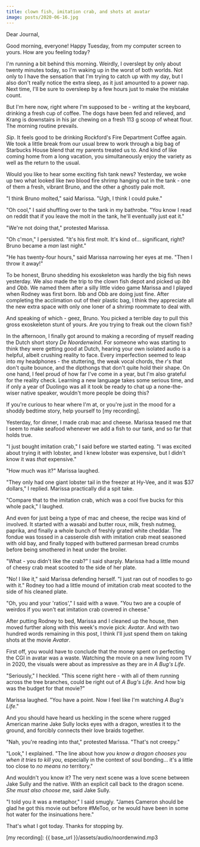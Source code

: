 ```yaml
---
title: clown fish, imitation crab, and shots at avatar
image: posts/2020-06-16.jpg
---
```


Dear Journal,

Good morning, everyone!  Happy Tuesday, from my computer screen to
yours.  How are you feeling today?

I'm running a bit behind this morning.  Weirdly, I overslept by only
about twenty minutes today, so I'm waking up in the worst of both
worlds.  Not only to I have the sensation that I'm trying to catch up
with my day, but I also don't really notice the extra sleep, as it
just amounted to a power nap.  Next time, I'll be sure to oversleep by
a few hours just to make the mistake count.

But I'm here now, right where I'm supposed to be - writing at the
keyboard, drinking a fresh cup of coffee.  The dogs have been fed and
relieved, and Krang is downstairs in his jar chewing on a fresh 113 g
scoop of wheat flour.  The morning routine prevails.

_Sip_.  It feels good to be drinking Rockford's Fire Department Coffee
again.  We took a little break from our usual brew to work through a
big bag of Starbucks House blend that my parents treated us to.  And
kind of like coming home from a long vacation, you simultaneously
enjoy the variety as well as the return to the usual.

Would you like to hear some exciting fish tank news?  Yesterday, we
woke up two what looked like _two_ blood fire shrimp hanging out in
the tank - one of them a fresh, vibrant Bruno, and the other a ghostly
pale molt.

"I think Bruno molted," said Marissa.  "Ugh, I think I could puke."

"Oh cool," I said shuffling over to the tank in my bathrobe.  "You
know I read on reddit that if you leave the molt in the tank, he'll
eventually just eat it."

"We're not doing that," protested Marissa.

"Oh c'mon," I persisted.  "It's his first molt.  It's kind
of... significant, right?  Bruno became a _man_ last night."

"He has twenty-four hours," said Marissa narrowing her eyes at me.
"Then I throw it away!"

To be honest, Bruno shedding his exoskeleton was hardly the big fish
news yesterday.  We also made the trip to the clown fish depot and
picked up _Ibb_ and _Obb_.  We named them after a silly little video
game Marissa and I played when Rodney was first born.  Ibb and Obb are
doing just fine.  After completing the acclimation out of their
plastic bag, I think they appreciate all the new extra space with only
one loner of a shrimp roommate to deal with.

And speaking of which - geez, Bruno.  You picked a terrible day to
pull this gross exoskeleton stunt of yours.  Are you trying to freak
out the clown fish?

In the afternoon, I finally got around to making a recording of myself
reading the Dutch short story _De Noordenwind_.  For someone who was
starting to think they were getting good at Dutch, hearing your own
isolated audio is a helpful, albeit crushing reality to face.  Every
imperfection seemed to leap into my headphones - the stuttering, the
weak vocal chords, the _r_'s that don't quite bounce, and the
dipthongs that don't quite hold their shape.  On one hand, I feel
proud of how far I've come in a year, but I'm also grateful for the
reality check.  Learning a new language takes some serious time, and
if only a year of Duolingo was all it took be ready to chat up a
none-the-wiser native speaker, wouldn't more people be doing this?

If you're curious to hear where I'm at, or you're just in the mood for
a shoddy bedtime story, help yourself to [my recording].

Yesterday, for dinner, I made crab mac and cheese.  Marissa teased me
that I seem to make seafood whenever we add a fish to our tank, and so
far that holds true.

"I just bought imitation crab," I said before we started eating.  "I
was excited about trying it with lobster, and I knew lobster was
expensive, but I didn't know it was _that_ expensive."

"How much was it?" Marissa laughed.

"They only had one giant lobster tail in the freezer at Hy-Vee, and it
was $37 dollars," I replied.  Marissa practically did a spit take.

"Compare that to the imitation crab, which was a cool five bucks for
this whole pack," I laughed.

And even for just being a type of mac and cheese, the recipe was kind
of involved.  It started with a wasabi and butter roux, milk, fresh
nutmeg, paprika, and finally a whole bunch of freshly grated white
cheddar.  The fondue was tossed in a casserole dish with imitation
crab meat seasoned with old bay, and finally topped with buttered
parmesan bread crumbs before being smothered in heat under the
broiler.

"What - you didn't like the crab?" I said sharply.  Marissa had a
little mound of cheesy crab meat scooted to the side of her plate.

"No! I like it," said Marissa defending herself.  "I just ran out of
noodles to go with it."  Rodney too had a little mound of imitation
crab meat scooted to the side of his cleaned plate.

"Oh, you and your 'ratios'," I said with a wave.  "You two are a
couple of weirdos if you won't eat imitation crab covered in cheese."

After putting Rodney to bed, Marissa and I cleaned up the house, then
moved further along with this week's movie pick: _Avatar_.  And with
two hundred words remaining in this post, I think I'll just spend them
on taking shots at the movie _Avatar_.

First off, you would have to conclude that the money spent on
perfecting the CGI in avatar was a waste.  Watching the movie on a new
living room TV in 2020, the visuals were about as impressive as they
are in _A Bug's Life_.

"Seriously," I heckled.  "This scene right here - with all of them
running across the tree branches, could be right out of _A Bug's
Life_.  And how big was the budget for that movie?"

Marissa laughed.  "You have a point.  Now I feel like I'm watching _A
Bug's Life_."

And you should have heard us heckling in the scene where rugged
American marine Jake Sully locks eyes with a dragon, wrestles it to
the ground, and forcibly connects their love braids together.

"Nah, you're reading into that," protested Marissa.  "That's not
creepy."

"Look," I explained.  "The line about how _you know a dragon chooses
you when it tries to kill you_, especially in the context of soul
bonding... it's a little too close to _no means no_ territory."

And wouldn't you know it?  The very next scene was a love scene
between Jake Sully and the native.  With an explicit call back to the
dragon scene.  _She must also choose me_, said Jake Sully.  

"I told you it was a metaphor," I said smugly.  "James Cameron should
be glad he got this movie out before #MeToo, or he would have been in
some hot water for the insinuations here."

That's what I got today.  Thanks for stopping by.

[my recording]: {{ base_url }}/assets/audio/noordenwind.mp3
